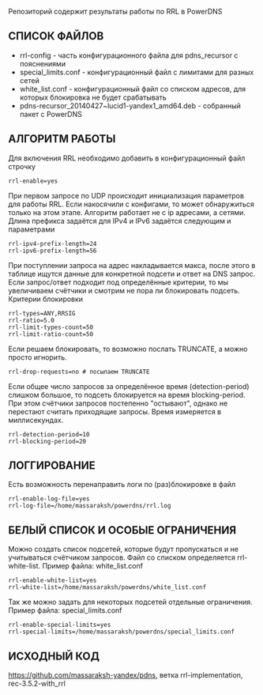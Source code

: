 Репозиторий содержит результаты работы по RRL в PowerDNS

СПИСОК ФАЙЛОВ
-----------------
 * rrl-config - часть конфигурационного файла для pdns_recursor с пояснениями
 * special_limits.conf - конфигурационный файл с лимитами для разных сетей
 * white_list.conf - конфигурационный файл со списком адресов, для которых блокировка не будет срабатывать
 * pdns-recursor_20140427~lucid1-yandex1_amd64.deb - собранный пакет с PowerDNS

АЛГОРИТМ РАБОТЫ
---------------
Для включения RRL необходимо добавить в конфигурационный файл строчку
	
    rrl-enable=yes

При первом запросе по UDP происходит инициализация параметров для работы RRL. Если накосячили с конфигами, то может обнаружиться только на этом этапе.
Алгоритм работает не с ip адресами, а сетями. Длина префикса задаётся для IPv4 и IPv6 задаётся следующим и параметрами

    rrl-ipv4-prefix-length=24
    rrl-ipv6-prefix-length=56

При поступлении запроса на адрес накладывается макса, после этого в таблице ищутся данные для конкретной подсети и ответ на DNS запрос. Если запрос/ответ подходит под определённые критерии, то мы увеличиваем счётчики и смотрим не пора ли блокировать подсеть.
Критерии блокировки

    rrl-types=ANY,RRSIG
    rrl-ratio=5.0
    rrl-limit-types-count=50
    rrl-limit-ratio-count=50

Если решаем блокировать, то возможно послать TRUNCATE, а можно просто игнорить. 

    rrl-drop-requests=no # посылаем TRUNCATE

Если общее число запросов за определённое время (detection-period) слишком большое, то подсеть блокируется на время blocking-period. При этом счётчики запросов постепенно "остывают", однако не перестают считать приходящие запросы. Время измеряется в миллисекундах. 

    rrl-detection-period=10
    rrl-blocking-period=20 

ЛОГГИРОВАНИЕ
------------
Есть возможность перенаправить логи по (раз)блокировке в файл

    rrl-enable-log-file=yes
    rrl-log-file=/home/massaraksh/powerdns/rrl.log

БЕЛЫЙ СПИСОК И ОСОБЫЕ ОГРАНИЧЕНИЯ
---------------------------------
Можно создать список подсетей, которые будут пропускаться и не учитываться счётчиком запросов. Файл со списком определяется rrl-white-list. Пример файла: white_list.conf

    rrl-enable-white-list=yes
    rrl-white-list=/home/massaraksh/powerdns/white_list.conf

Так же можно задать для некоторых подсетей отдельные ограничения. Пример файла: special_limits.conf
    
    rrl-enable-special-limits=yes
    rrl-special-limits=/home/massaraksh/powerdns/special_limits.conf

ИСХОДНЫЙ КОД
------------
https://github.com/massaraksh-yandex/pdns, ветка rrl-implementation, rec-3.5.2-with_rrl

